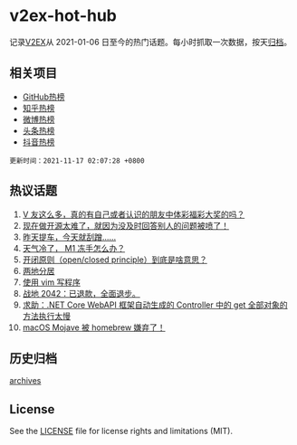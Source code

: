 # v2ex-hot-hub

 记录[V2EX](https://www.v2ex.com/)从 2021-01-06 日至今的热门话题。每小时抓取一次数据，按天[归档](archives)。
 
 ## 相关项目

- [GitHub热榜](https://github.com/lonnyzhang423/github-hot-hub)
- [知乎热榜](https://github.com/lonnyzhang423/zhihu-hot-hub)
- [微博热榜](https://github.com/lonnyzhang423/weibo-hot-hub)
- [头条热榜](https://github.com/lonnyzhang423/toutiao-hot-hub)
- [抖音热榜](https://github.com/lonnyzhang423/douyin-hot-hub)


 `更新时间：2021-11-17 02:07:28 +0800`

## 热议话题

1. [V 友这么多，真的有自己或者认识的朋友中体彩福彩大奖的吗？](https://www.v2ex.com/t/815685)
1. [现在做开源太难了，就因为没及时回答别人的问题被喷了！](https://www.v2ex.com/t/815817)
1. [昨天提车，今天就刮蹭……](https://www.v2ex.com/t/815717)
1. [天气冷了， M1 冻手怎么办？](https://www.v2ex.com/t/815733)
1. [开闭原则（open/closed principle）到底是啥意思？](https://www.v2ex.com/t/815704)
1. [两地分居](https://www.v2ex.com/t/815677)
1. [使用 vim 写程序](https://www.v2ex.com/t/815810)
1. [战地 2042：已退款，全面退步。](https://www.v2ex.com/t/815695)
1. [求助：.NET Core WebAPI 框架自动生成的 Controller 中的 get 全部对象的方法执行太慢](https://www.v2ex.com/t/815708)
1. [macOS Mojave 被 homebrew 嫌弃了！](https://www.v2ex.com/t/815746)

## 历史归档

[archives](archives)

## License

See the [LICENSE](LICENSE) file for license rights and limitations (MIT).
